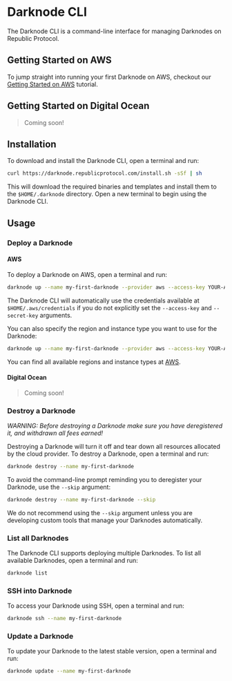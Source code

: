 # Darknode CLI

The Darknode CLI is a command-line interface for managing Darknodes on Republic Protocol.

## Getting Started on AWS

To jump straight into running your first Darknode on AWS, checkout our [Getting Started on AWS](./docs/getting-started-on-aws.md) tutorial.

## Getting Started on Digital Ocean

> Coming soon!

## Installation

To download and install the Darknode CLI, open a terminal and run:

```sh
curl https://darknode.republicprotocol.com/install.sh -sSf | sh
```

This will download the required binaries and templates and install them to the `$HOME/.darknode` directory. Open a new terminal to begin using the Darknode CLI.

## Usage 

### Deploy a Darknode

#### AWS

To deploy a Darknode on AWS, open a terminal and run:

```sh
darknode up --name my-first-darknode --provider aws --access-key YOUR-AWS-ACCESS-KEY --secret-key YOUR-AWS-SECRET-KEY
``` 

The Darknode CLI will automatically use the credentials available at `$HOME/.aws/credentials` if you do not explicitly set the `--access-key` and `--secret-key` arguments.

You can also specify the region and instance type you want to use for the Darknode:

```sh
darknode up --name my-first-darknode --provider aws --access-key YOUR-AWS-ACCESS-KEY --secret-key YOUR-AWS-SECRET-KEY --region eu-west-1 --instance t2.small
``` 

You can find all available regions and instance types at [AWS](https://docs.aws.amazon.com/AmazonRDS/latest/UserGuide/Concepts.RegionsAndAvailabilityZones.html).


#### Digital Ocean

> Coming soon!

### Destroy a Darknode

_WARNING: Before destroying a Darknode make sure you have deregistered it, and withdrawn all fees earned!_

Destroying a Darknode will turn it off and tear down all resources allocated by the cloud provider. To destroy a Darknode, open a terminal and run:

```sh
darknode destroy --name my-first-darknode
``` 

To avoid the command-line prompt reminding you to deregister your Darknode, use the `--skip` argument: 

```sh
darknode destroy --name my-first-darknode --skip
```

We do not recommend using the `--skip` argument unless you are developing custom tools that manage your Darknodes automatically.

### List all Darknodes

The Darknode CLI supports deploying multiple Darknodes. To list all available Darknodes, open a terminal and run:

```sh
darknode list
```

### SSH into Darknode

To access your Darknode using SSH, open a terminal and run:

```sh
darknode ssh --name my-first-darknode
``` 

### Update a Darknode

To update your Darknode to the latest stable version, open a terminal and run:

```sh
darknode update --name my-first-darknode
``` 
